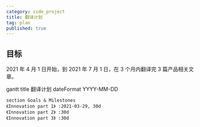 ```yaml
---
category: side_project
title: 翻译计划
tag: plan
published: true
---
```


## 目标

2021 年 4 月 1 日开始，到 2021 年 7 月 1 日，在 3 个月内翻译完 3 篇产品相关文章。

<div class="mermaid">
    gantt
    title 翻译计划
    dateFormat  YYYY-MM-DD

    section Goals & Milestones
    《Innovation part 1》 :2021-03-29, 30d
    《Innovation part 2》 :30d
    《Innovation part 3》 :30d

</div>
